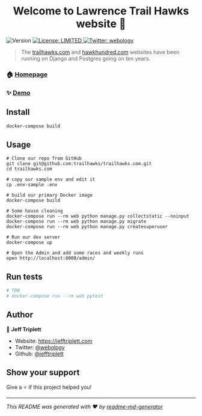 <h1 align="center">Welcome to Lawrence Trail Hawks website 👋</h1>
<p>
  <img alt="Version" src="https://img.shields.io/badge/version-2023.9.2-blue.svg?cacheSeconds=2592000" />
  <a href="#" target="_blank">
    <img alt="License: LIMITED" src="https://img.shields.io/badge/License-LIMITED-yellow.svg" />
  </a>
  <a href="https://twitter.com/webology" target="_blank">
    <img alt="Twitter: webology" src="https://img.shields.io/twitter/follow/webology.svg?style=social" />
  </a>
</p>

> The [trailhawks.com](https://trailhawks.com) and [hawkhundred.com](https://hawkhundred.com) websites have been running on Django and Postgres going on ten years.

### 🏠 [Homepage](https://github.com/trailhawks/trailhawks.com)

### ✨ [Demo](https://trailhawks.com/)

## Install

```sh
docker-compose build
```

## Usage

```shell
# Clone our repo from GitHub
git clone git@github.com:trailhawks/trailhawks.com.git
cd trailhawks.com

# copy our sample env and edit it
cp .env-sample .env

# build our primary Docker image
docker-compose build

# Some house cleaning
docker-compose run --rm web python manage.py collectstatic --noinput
docker-compose run --rm web python manage.py migrate
docker-compose run --rm web python manage.py createsuperuser

# Run our dev server
docker-compose up

# Open the Admin and add some races and weekly runs
open http://localhost:8000/admin/
```
## Run tests

```sh
# TDB
# docker-compose run --rm web pytest
```

## Author

👤 **Jeff Triplett**

* Website: https://jefftriplett.com
* Twitter: [@webology](https://twitter.com/webology)
* Github: [@jefftriplett](https://github.com/jefftriplett)

## Show your support

Give a ⭐️ if this project helped you!

***
_This README was generated with ❤️ by [readme-md-generator](https://github.com/kefranabg/readme-md-generator)_
